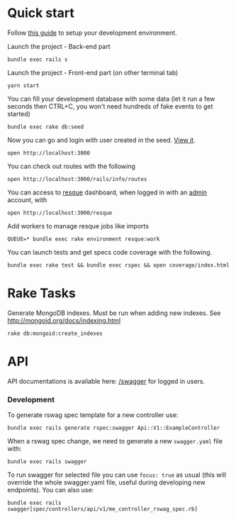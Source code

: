 # Quick start

Follow [this guide](https://3.basecamp.com/3178566/buckets/4756017/documents/4594045010) to setup your development environment.

Launch the project - Back-end part

    bundle exec rails s

Launch the project - Front-end part (on other terminal tab)

    yarn start

You can fill your development database with some data (let it run a few seconds then CTRL+C, you won't need hundreds of fake events to get started)

    bundle exec rake db:seed

Now you can go and login with user created in the seed. [View it](https://github.com/applidget/mobicheckin-server/blob/master/db/seeds.rb#L14).

    open http://localhost:3000

You can check out routes with the following

    open http://localhost:3000/rails/info/routes

You can access to [resque](https://github.com/resque/resque) dashboard, when logged in with an [admin](https://github.com/applidget/mobicheckin-server/blob/master/app/models/user.rb#L52)
account, with

    open http://localhost:3000/resque

Add workers to manage resque jobs like imports

    QUEUE=* bundle exec rake environment resque:work

You can launch tests and get specs code coverage with the following.

    bundle exec rake test && bundle exec rspec && open coverage/index.html


# Rake Tasks

 Generate MongoDB indexes. Must be run when adding new indexes. See http://mongoid.org/docs/indexing.html

    rake db:mongoid:create_indexes

# API

API documentations is available here: [/swagger](https://app.eventmaker.io/swagger) for logged in users.

### Development

To generate rswag spec template for a new controller use:

    bundle exec rails generate rspec:swagger Api::V1::ExampleController

When a rswag spec change, we need to generate a new `swagger.yaml` file with:

    bundle exec rails swagger

To run swagger for selected file you can use `focus: true` as usual (this will override the whole swagger.yaml file, useful during developing new endpoints). You can also use:

    bundle exec rails swagger[spec/controllers/api/v1/me_controller_rswag_spec.rb]

